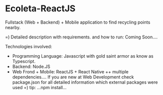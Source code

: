 # Ecoleta-ReactJS
Fullstack (Web + Backend) + Mobile application to find recycling points nearby. 

=) Detailed description with requirements. and how to run: Coming Soon....

Technologies involved: 

* Programming Language: Javascript with gold saint armor as know as Typescript.
* Backend: Node.JS 
* Web Frond + Mobile: ReactJS + React Native 
  ++ multiple dependencies.... If you are new at Web Development check package.json for all detailed information which external packages were used =) tip: ...npm install...



